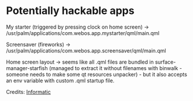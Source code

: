 # Potentially hackable apps

My starter (triggered by pressing clock on home screen) → /usr/palm/applications/com.webos.app.mystarter/qml/main.qml
    
Screensaver (fireworks) → /usr/palm/applications/com.webos.app.screensaver/qml/main.qml

Home screen layout → seems like all .qml files are bundled in surface-manager-starfish (managed to extract it without filenames with binwalk - someone needs to make some qt resources unpacker) - but it also accepts an env variable with custom .qml startup file.

Credits: [Informatic](https://gist.github.com/Informatic/1983f2e501444cf1cbd182e50820d6c1)